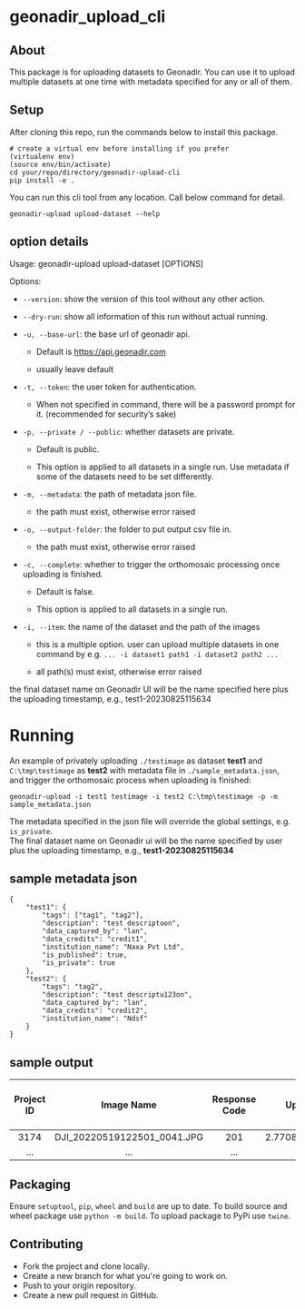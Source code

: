 # geonadir_upload_cli

## About

This package is for uploading datasets to Geonadir. You can use it to upload multiple datasets at one time with metadata specified for any or all of them.

## Setup
After cloning this repo, run the commands below to install this package.

```
# create a virtual env before installing if you prefer
(virtualenv env)
(source env/bin/activate)
cd your/repo/directory/geonadir-upload-cli
pip install -e .
```

You can run this cli tool from any location. Call below command for detail.
```
geonadir-upload upload-dataset --help
```
## option details
Usage: geonadir-upload upload-dataset [OPTIONS]

Options:

- `--version`: show the version of this tool without any other action.

- `--dry-run`: show all information of this run without actual running.

- `-u, --base-url`: the base url of geonadir api. 

    - Default is https://api.geonadir.com

    - usually leave default

- `-t, --token`: the user token for authentication. 

    - When not specified in command, there will be a password prompt for it. (recommended for security’s sake)

- `-p, --private / --public`: whether datasets are private.

    - Default is public.

    - This option is applied to all datasets in a single run. Use metadata if some of the datasets need to be set differently.

- `-m, --metadata`: the path of metadata json file.

    - the path must exist, otherwise error raised

- `-o, --output-folder`: the folder to put output csv file in.

    - the path must exist, otherwise error raised

- `-c, --complete`: whether to trigger the orthomosaic processing once uploading is finished.

    - Default is false.

    - This option is applied to all datasets in a single run.

- `-i, --item`: the name of the dataset and the path of the images

    - this is a multiple option. user can upload multiple datasets in one command by e.g. 
`... -i dataset1 path1 -i dataset2 path2 ...`

    - all path(s) must exist, otherwise error raised

the final dataset name on Geonadir UI will be the name specified here plus the uploading timestamp, e.g., test1-20230825115634
# Running
An example of privately uploading `./testimage` as dataset **test1** and `C:\tmp\testimage` as **test2** with metadata file in `./sample_metadata.json`, and trigger the orthomosaic process when uploading is finished:
```
geonadir-upload -i test1 testimage -i test2 C:\tmp\testimage -p -m sample_metadata.json
```
The metadata specified in the json file will override the global settings, e.g. `is_private`.  
The final dataset name on Geonadir ui will be the name specified by user plus the uploading timestamp, e.g., **test1-20230825115634**

## sample metadata json
```
{
    "test1": {
        "tags": ["tag1", "tag2"],
        "description": "test descriptuon",
        "data_captured_by": "lan",
        "data_credits": "credit1",
        "institution_name": "Naxa Pvt Ltd",
        "is_published": true,
        "is_private": true
    },
    "test2": {
        "tags": "tag2",
        "description": "test descriptu123on",
        "data_captured_by": "lan",
        "data_credits": "credit2",
        "institution_name": "Ndsf"
    }
}
```
## sample output
| **Project ID** |        **Image Name**       | **Response Code** |  **Upload Time**  | **Image Size** | **Is Image in API?** | **Image URL** |
|:--------------:|:---------------------------:|:-----------------:|:-----------------:|----------------|----------------------|---------------|
|      3174      | DJI_20220519122501_0041.JPG |        201        | 2.770872116088867 |    22500587    |         True         |  (image_url)  |
|      ...       |             ...             |        ...        |        ...        |      ...       |         ...          |      ...      |


## Packaging

Ensure `setuptool`, `pip`, `wheel` and `build` are up to date.
To build source and wheel package use `python -m build`.
To upload package to PyPi use `twine`.

## Contributing

- Fork the project and clone locally.
- Create a new branch for what you're going to work on.
- Push to your origin repository.
- Create a new pull request in GitHub.

